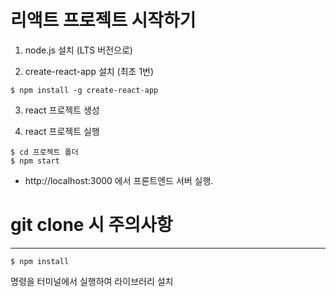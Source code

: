 # 리액트 프로젝트 시작하기

1. node.js 설치 (LTS 버전으로)

2. create-react-app 설치 (최초 1번)
```
$ npm install -g create-react-app
```
3. react 프로젝트 생성

4. react 프로젝트 실행
```
$ cd 프로젝트 폴더
$ npm start
```
- http://localhost:3000 에서 프론트엔드 서버 실행.



# git clone 시 주의사항
---
```
$ npm install
```
명령을 터미널에서 실행하여 라이브러리 설치